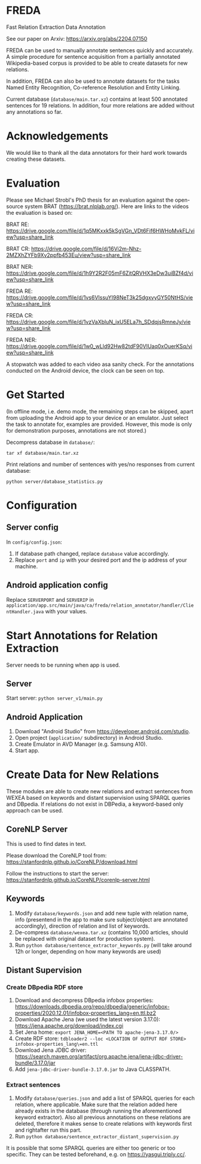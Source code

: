 # FREDA

Fast Relation Extraction Data Annotation

See our paper on Arxiv: https://arxiv.org/abs/2204.07150

FREDA can be used to manually annotate sentences quickly and accurately. A simple procedure for sentence acquisition from a partially annotated Wikipedia-based corpus is provided to be able to create datasets for new relations.

In addition, FREDA can also be used to annotate datasets for the tasks Named Entity Recognition, Co-reference Resolution and Entity Linking.

Current database (`database/main.tar.xz`) contains at least 500 annotated sentences for 19 relations. In addition, four more relations are added without any annotations so far.

# Acknowledgements

We would like to thank all the data annotators for their hard work towards creating these datasets.

# Evaluation 

Please see Michael Strobl's PhD thesis for an evaluation against the open-source system BRAT (https://brat.nlplab.org/). Here are links to the videos the evaluation is based on:

BRAT RE: https://drive.google.com/file/d/1q5MKxxk5kSgVGn_VDt6Fif6HWHoMvkFL/view?usp=share_link

BRAT CR: https://drive.google.com/file/d/16Vi2m-Nhz-2MZXhZYFb9Xv2ppfb453Eu/view?usp=share_link

BRAT NER: https://drive.google.com/file/d/1h9Y2R2F05mF6ZitQRVHX3eDw3uiBZf4d/view?usp=share_link

FREDA RE: https://drive.google.com/file/d/1vs6VIssuYI98NeT3k25dgxvyGY50NtHS/view?usp=share_link

FREDA CR: https://drive.google.com/file/d/1vzVaXbluN_ixU5ELa7h_SDdqjsRmneJy/view?usp=share_link

FREDA NER: https://drive.google.com/file/d/1w0_wLld92Hw82tdF90VIUaq0xOuerKSq/view?usp=share_link

A stopwatch was added to each video asa sanity check. For the annotations conducted on the Android device, the clock can be seen on top.

# Get Started

(In offline mode, i.e. demo mode, the remaining steps can be skipped, apart from uploading the Android app to your device or an emulator. Just select the task to annotate for, examples are provided. However, this mode is only for demonstration purposes, annotations are not stored.)

Decompress database in `database/`:

`tar xf database/main.tar.xz`

Print relations and number of sentences with yes/no responses from current database:

`python server/database_statistics.py`

# Configuration

## Server config

In `config/config.json`:

1. If database path changed, replace `database` value accordingly.
2. Replace `port` and `ip` with your desired port and the ip address of your machine.

## Android application config

Replace `SERVERPORT` and `SERVERIP` in `application/app.src/main/java/ca/freda/relation_annotator/handler/ClientHandler.java` with your values.

# Start Annotations for Relation Extraction

Server needs to be running when app is used.

## Server

Start server: `python server_v1/main.py`

## Android Application

1. Download "Android Studio" from https://developer.android.com/studio.
2. Open project (`application/` subdirectory) in Android Studio.
3. Create Emulator in AVD Manager (e.g. Samsung A10).
4. Start app.

# Create Data for New Relations

These modules are able to create new relations and extract sentences from WEXEA based on keywords and distant supervision using SPARQL queries and DBpedia. If relations do not exist in DBPedia, a keyword-based only approach can be used.

## CoreNLP Server

This is used to find dates in text.

Please download the CoreNLP tool from: https://stanfordnlp.github.io/CoreNLP/download.html

Follow the instructions to start the server: https://stanfordnlp.github.io/CoreNLP/corenlp-server.html

## Keywords

1. Modify `database/keywords.json` and add new tuple with relation name, info (presentend in the app to make sure subject/object are annotated accordingly), direction of relation and list of keywords.
2. De-compress `database/wexea.tar.xz` (contains 10,000 articles, should be replaced with original dataset for production system).
3. Run `python database/sentence_extractor_keywords.py` (will take around 12h or longer, depending on how many keywords are used)

## Distant Supervision

### Create DBpedia RDF store

1. Download and decompress DBpedia infobox properties: https://downloads.dbpedia.org/repo/dbpedia/generic/infobox-properties/2020.12.01/infobox-properties_lang=en.ttl.bz2
2. Download Apache Jena (we used the latest version 3.17.0): https://jena.apache.org/download/index.cgi
3. Set Jena home: `export JENA_HOME=<PATH TO apache-jena-3.17.0/>`
4. Create RDF store: `tdbloader2 --loc <LOCATION OF OUTPUT RDF STORE> infobox-properties_lang\=en.ttl`
5. Download Jena JDBC driver: https://search.maven.org/artifact/org.apache.jena/jena-jdbc-driver-bundle/3.17.0/jar
6. Add `jena-jdbc-driver-bundle-3.17.0.jar` to Java CLASSPATH.

### Extract sentences

1. Modify `database/queries.json` and add a list of SPARQL queries for each relation, where applicable. 
   Make sure that the relation added here already exists in the database (through running the aforementioned keyword extractor).
   Also all previous annotations on these relations are deleted, therefore it makes sense to create relations with keywords first and rightafter run this part.
2. Run `python database/sentence_extractor_distant_supervision.py`

It is possible that some SPARQL queries are either too generic or too specific. They can be tested beforehand, e.g. on https://yasgui.triply.cc/.